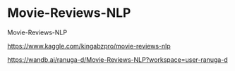 # Movie-Reviews-NLP
Movie-Reviews-NLP

https://www.kaggle.com/kingabzpro/movie-reviews-nlp

https://wandb.ai/ranuga-d/Movie-Reviews-NLP?workspace=user-ranuga-d
